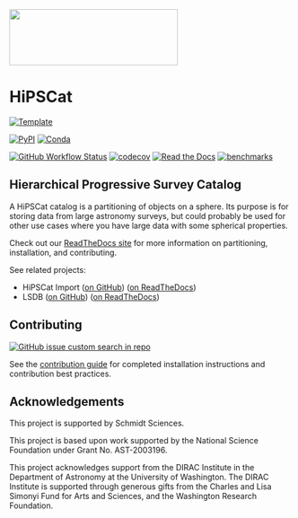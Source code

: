 <img src="https://github.com/lincc-frameworks/tape/blob/main/docs/DARK_Combo_sm.png?raw=true" width="300" height="100">

# HiPSCat

[![Template](https://img.shields.io/badge/Template-LINCC%20Frameworks%20Python%20Project%20Template-brightgreen)](https://lincc-ppt.readthedocs.io/en/stable/)

[![PyPI](https://img.shields.io/pypi/v/hipscat?color=blue&logo=pypi&logoColor=white)](https://pypi.org/project/hipscat/)
[![Conda](https://img.shields.io/conda/vn/conda-forge/hipscat.svg?color=blue&logo=condaforge&logoColor=white)](https://anaconda.org/conda-forge/hipscat)

[![GitHub Workflow Status](https://img.shields.io/github/actions/workflow/status/astronomy-commons/hipscat/smoke-test.yml)](https://github.com/astronomy-commons/hipscat/actions/workflows/smoke-test.yml)
[![codecov](https://codecov.io/gh/astronomy-commons/hipscat/branch/main/graph/badge.svg)](https://codecov.io/gh/astronomy-commons/hipscat)
[![Read the Docs](https://img.shields.io/readthedocs/hipscat)](https://hipscat.readthedocs.io/)
[![benchmarks](https://img.shields.io/github/actions/workflow/status/astronomy-commons/hipscat/asv-main.yml?label=benchmarks)](https://astronomy-commons.github.io/hipscat/)

## Hierarchical Progressive Survey Catalog

A HiPSCat catalog is a partitioning of objects on a sphere. Its purpose is for 
storing data from large astronomy surveys, but could probably be used for other 
use cases where you have large data with some spherical properties.

Check out our [ReadTheDocs site](https://hipscat.readthedocs.io/en/stable/)
for more information on partitioning, installation, and contributing.

See related projects:

* HiPSCat Import ([on GitHub](https://github.com/astronomy-commons/hipscat-import))
  ([on ReadTheDocs](https://hipscat-import.readthedocs.io/en/stable/))
* LSDB ([on GitHub](https://github.com/astronomy-commons/lsdb)) 
  ([on ReadTheDocs](https://lsdb.readthedocs.io/en/stable/))

## Contributing

[![GitHub issue custom search in repo](https://img.shields.io/github/issues-search/astronomy-commons/hipscat?color=purple&label=Good%20first%20issues&query=is%3Aopen%20label%3A%22good%20first%20issue%22)](https://github.com/astronomy-commons/hipscat/issues?q=is%3Aissue+is%3Aopen+label%3A%22good+first+issue%22)

See the [contribution guide](https://hipscat.readthedocs.io/en/stable/guide/contributing.html)
for completed installation instructions and contribution best practices.

## Acknowledgements

This project is supported by Schmidt Sciences.

This project is based upon work supported by the National Science Foundation under Grant No. AST-2003196.

This project acknowledges support from the DIRAC Institute in the Department of Astronomy at the University of Washington. The DIRAC Institute is supported through generous gifts from the Charles and Lisa Simonyi Fund for Arts and Sciences, and the Washington Research Foundation.